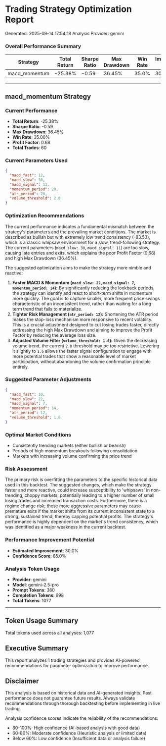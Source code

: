 
# Trading Strategy Optimization Report
Generated: 2025-09-14 17:54:18
Analysis Provider: gemini

### Overall Performance Summary

| Strategy | Total Return | Sharpe Ratio | Max Drawdown | Win Rate | Improvement Potential |
|----------|-------------|--------------|--------------|----------|---------------------|
| macd_momentum | -25.38% | -0.59 | 36.45% | 35.0% | 30.0% |

---

## macd_momentum Strategy

### Current Performance
- **Total Return**: -25.38%
- **Sharpe Ratio**: -0.59
- **Max Drawdown**: 36.45%
- **Win Rate**: 35.00%
- **Profit Factor**: 0.68
- **Total Trades**: 60

### Current Parameters Used

```json
{
  "macd_fast": 12,
  "macd_slow": 30,
  "macd_signal": 11,
  "momentum_period": 20,
  "atr_period": 20,
  "volume_threshold": 2.0
}
```

### Optimization Recommendations

The current performance indicates a fundamental mismatch between the strategy's parameters and the prevailing market conditions. The market is described as bullish but with extremely low trend consistency (-83.53), which is a classic whipsaw environment for a slow, trend-following strategy. The current parameters (`macd_slow: 30`, `macd_signal: 11`) are too slow, causing late entries and exits, which explains the poor Profit Factor (0.68) and high Max Drawdown (36.45%).

The suggested optimization aims to make the strategy more nimble and reactive:
1.  **Faster MACD & Momentum (`macd_slow: 22`, `macd_signal: 7`, `momentum_period: 14`):** By significantly reducing the lookback periods, the strategy can identify and react to short-term shifts in momentum more quickly. The goal is to capture smaller, more frequent price swings characteristic of an inconsistent trend, rather than waiting for a long-term trend that fails to materialize.
2.  **Tighter Risk Management (`atr_period: 12`):** Shortening the ATR period makes the stop-loss mechanism more responsive to recent volatility. This is a crucial adjustment designed to cut losing trades faster, directly addressing the high Max Drawdown and aiming to improve the Profit Factor by reducing the average loss size.
3.  **Adjusted Volume Filter (`volume_threshold: 1.6`):** Given the decreasing volume trend, the current `2.0` threshold may be too restrictive. Lowering it slightly to `1.6` allows the faster signal configuration to engage with more potential trades that show a reasonable level of market participation, without abandoning the volume confirmation principle entirely.

### Suggested Parameter Adjustments

```json
{
  "macd_fast": 10,
  "macd_slow": 22,
  "macd_signal": 7,
  "momentum_period": 14,
  "atr_period": 12,
  "volume_threshold": 1.6
}
```

### Optimal Market Conditions
- Consistently trending markets (either bullish or bearish)
- Periods of high momentum breakouts following consolidation
- Markets with increasing volume confirming the price trend

### Risk Assessment
The primary risk is overfitting the parameters to the specific historical data used in this backtest. The suggested changes, which make the strategy faster and more reactive, could increase susceptibility to 'whipsaws' in non-trending, choppy markets, potentially leading to a higher number of small losing trades and increased transaction costs. Furthermore, there is a regime change risk; these more aggressive parameters may cause premature exits if the market shifts from its current inconsistent state to a strong, sustained trend, thereby capping potential profits. The strategy's performance is highly dependent on the market's trend consistency, which was identified as a major weakness in the current backtest.

### Performance Improvement Potential
- **Estimated Improvement**: 30.0%
- **Confidence Score**: 85.0%
### Analysis Token Usage
- **Provider**: gemini
- **Model**: gemini-2.5-pro
- **Prompt Tokens**: 380
- **Completion Tokens**: 698
- **Total Tokens**: 1077

---

## Token Usage Summary

Total tokens used across all analyses: 1,077

## Executive Summary

This report analyzes 1 trading strategies and provides AI-powered 
recommendations for parameter optimization to improve performance.

## Disclaimer

This analysis is based on historical data and AI-generated insights. 
Past performance does not guarantee future results. Always validate recommendations through 
thorough backtesting before implementing in live trading.

Analysis confidence scores indicate the reliability of the recommendations:
- 80-100%: High confidence (AI-based analysis with good data)
- 60-80%: Moderate confidence (Heuristic analysis or limited data)  
- Below 60%: Low confidence (Insufficient data or analysis failure)
